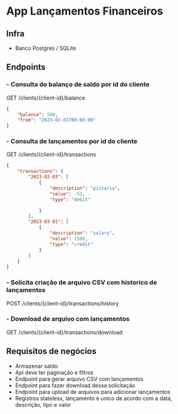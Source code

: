 # App Lançamentos Financeiros

## Infra

- Banco Postgres / SQLite

## Endpoints

### - Consulta do balanço de saldo por id do cliente

GET /clients/{client-id}/balance

```json
{
    "balance": 500,
    "from": "2023-02-01T00:00:00"
}
```

### - Consulta de lançamentos por id do cliente 

GET /clients/{client-id}/transactions

```json
{
    "transactions": {
        "2023-02-03": [
            {
                "description": "pizzaria",
                "value": -52,
                "type": "debit"

            }
        ],
        "2023-03-01": [
            {
                "description": "salary",
                "value": 1500,
                "type": "credit"
            }
        ]
    }
}
```

### - Solicita criação de arquivo CSV com historico de lançamentos

POST /clients/{client-id}/transactions/history 


### - Download de arquivo com lançamentos 

GET /clients/{client-id}/transactions/download


## Requisitos de negócios

- Armazenar saldo
- Api deve ter paginação e filtros
- Endpoint para gerar arquivo CSV com lançamentos
- Endpoint para fazer download dessa solicitação
- Endpoint para upload de arquivos para adicionar lançamentos
- Registros stateless, lançamento é unico de acordo com a data, descrição, tipo e valor

